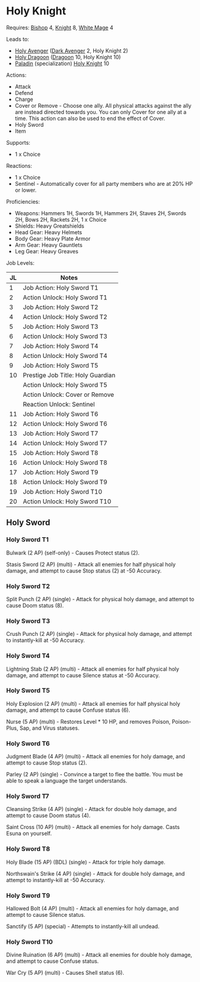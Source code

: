 # Holy Knight

Requires: [Bishop](/Jobs/JobDetails/Bishop.md) 4, [Knight](/Jobs/JobDetails/Knight.md) 8, [White Mage](/Jobs/JobDetails/WhiteMage.md) 4

Leads to:

- [Holy Avenger](/Jobs/JobDetails/HolyAvenger.md) ([Dark Avenger](/Jobs/JobDetails/DarkAvenger.md) 2, Holy Knight 2)
- [Holy Dragoon](/Jobs/JobDetails/HolyDragoon.md) ([Dragoon](/Jobs/JobDetails/Dragoon.md) 10, Holy Knight 10)
- [Paladin](/Jobs/JobDetails/Paladin.md) (specialization) [Holy Knight](/Jobs/JobDetails/HolyKnight.md) 10

Actions:

- Attack
- Defend
- Charge
- Cover or Remove - Choose one ally. All physical attacks against the ally are instead directed towards you. You can only Cover for one ally at a time. This action can also be used to end the effect of Cover.
- Holy Sword
- Item

Supports:

- 1 x Choice

Reactions:

- 1 x Choice
- Sentinel - Automatically cover for all party members who are at 20% HP or lower.

Proficiencies:

- Weapons: Hammers 1H, Swords 1H, Hammers 2H, Staves 2H, Swords 2H, Bows 2H, Rackets 2H, 1 x Choice
- Shields: Heavy Greatshields
- Head Gear: Heavy Helmets
- Body Gear: Heavy Plate Armor
- Arm Gear: Heavy Gauntlets
- Leg Gear: Heavy Greaves

Job Levels:

| JL | Notes |
| --- | --- |
| 1 | Job Action: Holy Sword T1
| 2 | Action Unlock: Holy Sword T1
| 3 | Job Action: Holy Sword T2
| 4 | Action Unlock: Holy Sword T2
| 5 | Job Action: Holy Sword T3
| 6 | Action Unlock: Holy Sword T3
| 7 | Job Action: Holy Sword T4
| 8 | Action Unlock: Holy Sword T4
| 9 | Job Action: Holy Sword T5
| 10 | Prestige Job Title: Holy Guardian
|    | Action Unlock: Holy Sword T5
|    | Action Unlock: Cover or Remove
|    | Reaction Unlock: Sentinel
| 11 | Job Action: Holy Sword T6
| 12 | Action Unlock: Holy Sword T6
| 13 | Job Action: Holy Sword T7
| 14 | Action Unlock: Holy Sword T7
| 15 | Job Action: Holy Sword T8
| 16 | Action Unlock: Holy Sword T8
| 17 | Job Action: Holy Sword T9
| 18 | Action Unlock: Holy Sword T9
| 19 | Job Action: Holy Sword T10
| 20 | Action Unlock: Holy Sword T10

## Holy Sword

### Holy Sword T1

Bulwark (2 AP) (self-only) - Causes Protect status (2).

Stasis Sword (2 AP) (multi) - Attack all enemies for half physical holy damage, and attempt to cause Stop status (2) at -50 Accuracy.

### Holy Sword T2

Split Punch (2 AP) (single) - Attack for physical holy damage, and attempt to cause Doom status (8).

### Holy Sword T3

Crush Punch (2 AP) (single) - Attack for physical holy damage, and attempt to instantly-kill at -50 Accuracy.

### Holy Sword T4

Lightning Stab (2 AP) (multi) - Attack all enemies for half physical holy damage, and attempt to cause Silence status at -50 Accuracy.

### Holy Sword T5

Holy Explosion (2 AP) (multi) - Attack all enemies for half physical holy damage, and attempt to cause Confuse status (6).

Nurse (5 AP) (multi) - Restores Level * 10 HP, and removes Poison, Poison-Plus, Sap, and Virus statuses.

### Holy Sword T6

Judgment Blade (4 AP) (multi) - Attack all enemies for holy damage, and attempt to cause Stop status (2).

Parley (2 AP) (single) - Convince a target to flee the battle. You must be able to speak a language the target understands.

### Holy Sword T7

Cleansing Strike (4 AP) (single) - Attack for double holy damage, and attempt to cause Doom status (4).

Saint Cross (10 AP) (multi) - Attack all enemies for holy damage. Casts Esuna on yourself.

### Holy Sword T8

Holy Blade (15 AP) (BDL) (single) - Attack for triple holy damage.

Northswain's Strike (4 AP) (single) - Attack for double holy damage, and attempt to instantly-kill at -50 Accuracy.

### Holy Sword T9

Hallowed Bolt (4 AP) (multi) - Attack all enemies for holy damage, and attempt to cause Silence status.

Sanctify (5 AP) (special) - Attempts to instantly-kill all undead.

### Holy Sword T10

Divine Ruination (6 AP) (multi) - Attack all enemies for double holy damage, and attempt to cause Confuse status.

War Cry (5 AP) (multi) - Causes Shell status (6).
